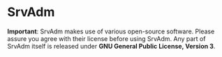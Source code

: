 # SrvAdm

**Important**: SrvAdm makes use of various open-source software. Please assure you agree with their license before using SrvAdm.
Any part of SrvAdm itself is released under **GNU General Public License, Version 3**.
